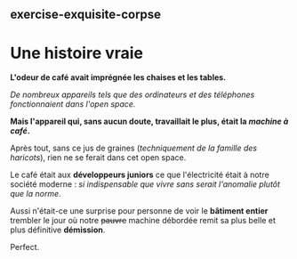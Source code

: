 ## exercise-exquisite-corpse

# Une histoire vraie

**L'odeur de café avait imprégnée les chaises et les tables.**

*De nombreux appareils tels que des ordinateurs et des téléphones fonctionnaient dans l'open space.*

**Mais l'appareil qui, sans aucun doute, travaillait le plus, était la _machine à café_.**

Après tout, sans ce jus de graines (*techniquement de la famille des haricots*), rien ne se ferait dans cet open space.

Le café était aux **développeurs juniors** ce que l'électricité était à notre société moderne : *si indispensable que vivre sans serait l'anomalie plutôt que la norme*.

Aussi n'était-ce une surprise pour personne de voir le **bâtiment entier** trembler le jour où notre ~~pauvre~~ machine débordée remit sa plus belle et plus définitive **démission**.

Perfect.
